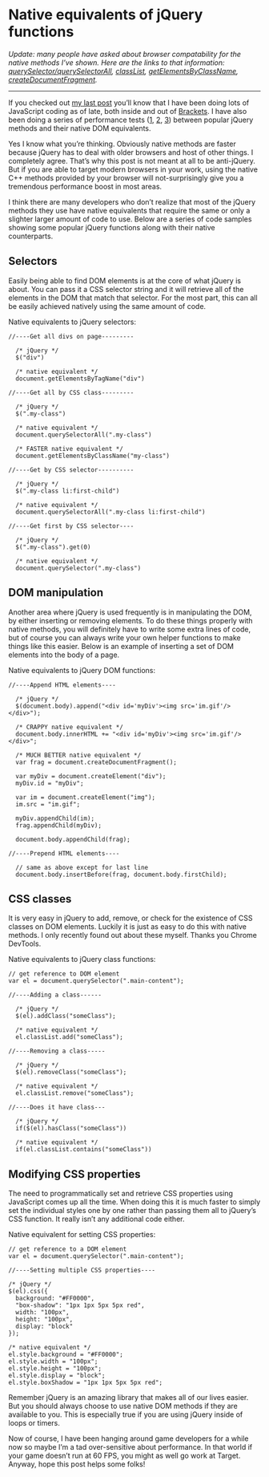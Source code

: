 # Native equivalents of jQuery functions

*Update: many people have asked about browser compatability for the native
methods I’ve shown. Here are the links to that information:
[querySelector/querySelectorAll][1], [classList][2], [getElementsByClassName][3],
[createDocumentFragment][4].*

---

If you checked out [my last post][5] you’ll know that I have been doing lots of
JavaScript coding as of late, both inside and out of [Brackets][6]. I have also
been doing a series of performance tests ([1][7], [2][8], [3][9]) between popular jQuery
methods and their native DOM equivalents.

Yes I know what you’re thinking. Obviously native methods are faster because
jQuery has to deal with older browsers and host of other things. I completely
agree. That’s why this post is not meant at all to be anti-jQuery. But if you
are able to target modern browsers in your work, using the native C++ methods
provided by your browser will not-surprisingly give you a tremendous
performance boost in most areas.

I think there are many developers who don’t realize that most of the jQuery
methods they use have native equivalents that require the same or only a
slighter larger amount of code to use. Below are a series of code samples
showing some popular jQuery functions along with their native counterparts.

## Selectors

Easily being able to find DOM elements is at the core of what jQuery is about.
You can pass it a CSS selector string and it will retrieve all of the elements
in the DOM that match that selector. For the most part, this can all be easily
achieved natively using the same amount of code.

Native equivalents to jQuery selectors:

    //----Get all divs on page---------

      /* jQuery */
      $("div")

      /* native equivalent */
      document.getElementsByTagName("div")

    //----Get all by CSS class---------

      /* jQuery */
      $(".my-class")

      /* native equivalent */
      document.querySelectorAll(".my-class")

      /* FASTER native equivalent */
      document.getElementsByClassName("my-class")

    //----Get by CSS selector----------

      /* jQuery */
      $(".my-class li:first-child")

      /* native equivalent */
      document.querySelectorAll(".my-class li:first-child")

    //----Get first by CSS selector----

      /* jQuery */
      $(".my-class").get(0)

      /* native equivalent */
      document.querySelector(".my-class")

## DOM manipulation

Another area where jQuery is used frequently is in manipulating the DOM, by
either inserting or removing elements. To do these things properly with native
methods, you will definitely have to write some extra lines of code, but of
course you can always write your own helper functions to make things like this
easier. Below is an example of inserting a set of DOM elements into the body
of a page.

Native equivalents to jQuery DOM functions:

    //----Append HTML elements----

      /* jQuery */
      $(document.body).append("<div id='myDiv'><img src='im.gif'/></div>");

      /* CRAPPY native equivalent */
      document.body.innerHTML += "<div id='myDiv'><img src='im.gif'/></div>";

      /* MUCH BETTER native equivalent */
      var frag = document.createDocumentFragment();

      var myDiv = document.createElement("div");
      myDiv.id = "myDiv";

      var im = document.createElement("img");
      im.src = "im.gif";

      myDiv.appendChild(im);
      frag.appendChild(myDiv);

      document.body.appendChild(frag);

    //----Prepend HTML elements----

      // same as above except for last line
      document.body.insertBefore(frag, document.body.firstChild);

## CSS classes

It is very easy in jQuery to add, remove, or check for the existence of CSS
classes on DOM elements. Luckily it is just as easy to do this with native
methods. I only recently found out about these myself. Thanks you Chrome
DevTools.

Native equivalents to jQuery class functions:

    // get reference to DOM element
    var el = document.querySelector(".main-content");

    //----Adding a class------

      /* jQuery */
      $(el).addClass("someClass");

      /* native equivalent */
      el.classList.add("someClass");

    //----Removing a class-----

      /* jQuery */
      $(el).removeClass("someClass");

      /* native equivalent */
      el.classList.remove("someClass");

    //----Does it have class---

      /* jQuery */
      if($(el).hasClass("someClass"))

      /* native equivalent */
      if(el.classList.contains("someClass"))

## Modifying CSS properties

The need to programmatically set and retrieve CSS properties using JavaScript
comes up all the time. When doing this it is much faster to simply set the
individual styles one by one rather than passing them all to jQuery’s CSS
function. It really isn’t any additional code either.

Native equivalent for setting CSS properties:

    // get reference to a DOM element
    var el = document.querySelector(".main-content");

    //----Setting multiple CSS properties----

    /* jQuery */
    $(el).css({
      background: "#FF0000",
      "box-shadow": "1px 1px 5px 5px red",
      width: "100px",
      height: "100px",
      display: "block"
    });

    /* native equivalent */
    el.style.background = "#FF0000";
    el.style.width = "100px";
    el.style.height = "100px";
    el.style.display = "block";
    el.style.boxShadow = "1px 1px 5px 5px red";

Remember  jQuery is an amazing library that makes all of our lives easier.
But you should always choose to use native DOM methods if they are available
to you. This is especially true if you are using jQuery inside of loops or
timers.

Now of course, I have been hanging around game developers for a while now so
maybe I’m a tad over-sensitive about performance. In that world if your game
doesn’t run at 60 FPS, you might as well go work at Target. Anyway, hope this
post helps some folks!

[1]: http://caniuse.com/#search=queryselector
[2]: http://caniuse.com/#search=classlist
[3]: http://caniuse.com/#search=getelementsbyclassname
[4]: http://www.quirksmode.org/dom/w3c_core.html#miscellaneous
[5]: http://www.leebrimelow.com/responsive-design-with-adobe-brackets/
[6]: http://brackets.io/
[7]: http://jsperf.com/jquery-css-vs-native-dom
[8]: http://jsperf.com/jquery-vs-document-queryselector
[9]: http://jsperf.com/innertext-vs-fragment

